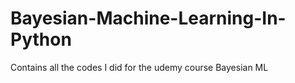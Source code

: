# Bayesian-Machine-Learning-In-Python
Contains all the codes I did for the udemy course Bayesian ML

